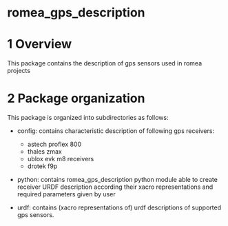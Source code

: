 # romea_gps_description #

# 1 Overview #

This package contains the description of gps sensors used in romea projects

# 2 Package organization #

This package is organized into subdirectories as follows:

  - config: contains characteristic description of following gps receivers:

    - astech proflex 800
    - thales zmax
    - ublox evk m8 receivers
    - drotek f9p

  - python: contains romea_gps_description python module able to create receiver URDF description according their xacro representations and required parameters given by user

  - urdf: contains (xacro representations of) urdf descriptions of supported gps sensors.
